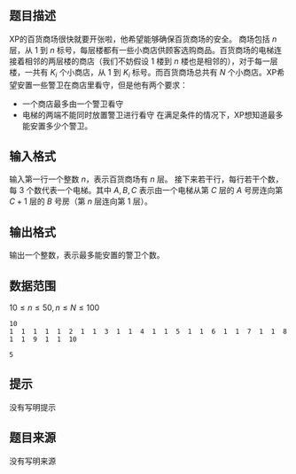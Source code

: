 

## 题目描述
XP的百货商场很快就要开张啦，他希望能够确保百货商场的安全。
商场包括 $n$ 层，从 $1$ 到 $n$ 标号，每层楼都有一些小商店供顾客选购商品。百货商场的电梯连接着相邻的两层楼的商店（我们不妨假设 $1$ 楼到 $n$ 楼也是相邻的），对于每一层楼，一共有 $K_{i}$ 个小商店，从 $1$ 到 $K_{i}$ 标号。而百货商场总共有 $N$ 个小商店。XP希望安置一些警卫在商店里看守，但是他有两个要求：
- 一个商店最多由一个警卫看守
- 电梯的两端不能同时放置警卫进行看守
在满足条件的情况下，XP想知道最多能安置多少个警卫。
## 输入格式
输入第一行一个整数 $n$，表示百货商场有 $n$ 层。
接下来若干行，每行若干个数，每 $3$ 个数代表一个电梯。其中 $A,B,C$ 表示由一个电梯从第 $C$ 层的 $A$ 号房连向第 $C+1$ 层的 $B$ 号房（第 $n$ 层连向第 $1$ 层）。
## 输出格式
输出一个整数，表示最多能安置的警卫个数。
<h2> 数据范围</h2>


$10\le n \le 50,n \le N \le 100$

```input1
10
1  1  1  1  1  2  1  1  3  1  1  4  1  1  5  1  1  6  1  1  7  1  1  8  1  1  9  1  1  10

```
```output1
5
```

## 提示
没有写明提示
## 题目来源
没有写明来源


